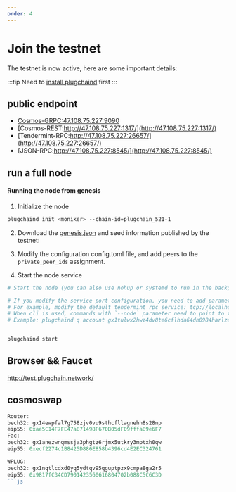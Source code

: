 ```yaml
---
order: 4
---
```


# Join the testnet

The testnet is now active, here are some important details:

:::tip
Need to [install plugchaind](install.md) first
:::
## public endpoint

- [Cosmos-GRPC:47.108.75.227:9090]()
- [Cosmos-REST:http://47.108.75.227:1317/](http://47.108.75.227:1317/)
- [Tendermint-RPC:http://47.108.75.227:26657/](http://47.108.75.227:26657/)
- [JSON-RPC:http://47.108.75.227:8545/](http://47.108.75.227:8545/)


## run a full node

#### Running the node from genesis


1. Initialize the node

```bash
plugchaind init <moniker> --chain-id=plugchain_521-1
```

2. Download the [genesis.json](https://github.com/oracleNetworkProtocol/testnet) and seed information published by the testnet:

3. Modify the configuration config.toml file, and add peers to the `private_peer_ids` assignment.

4. Start the node service
```bash
# Start the node (you can also use nohup or systemd to run in the background)

# If you modify the service port configuration, you need to add parameters where the service is used:
# For example, modify the default tendermint rpc service: tcp://localhost:26657 => tcp://localhost:5000
# When cli is used, commands with `--node` parameter need to point to this parameter as --node=tcp://localhost:5000
# Example: plugchaind q account gx1tulwx2hwz4dv8te6cflhda64dn0984harlzegw --node tcp://localhost:5000


plugchaind start
```

## Browser && Faucet

<http://test.plugchain.network/>


## cosmoswap 

```js
Router:
bech32: gx14ewpfal7g758zjv0vu9sthcfllagnehh8s28np
eip55: 0xae5C14F7FE47a871498F670B05dF09fffa89e6F7
Fac:
bech32: gx1anezwnqmssja3phgtz6rjmx5utkry3mptxh0qw
eip55: 0xecf2274c1B8425D886E858b4396cd4E2EC324761

WPLUG:
bech32: gx1nqtlcdxd0yq5ydtqv95qguptpzx9cmpa8ga2r5
eip55: 0x9817fC34CD7901423560616804702b088C5C6C3D
```js